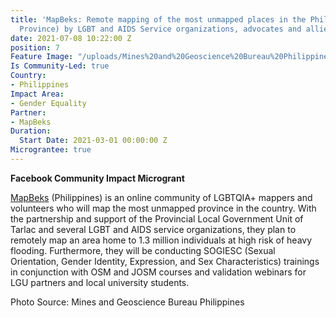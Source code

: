```yaml
---
title: 'MapBeks: Remote mapping of the most unmapped places in the Philippines (Tarlac
  Province) by LGBT and AIDS Service organizations, advocates and allies'
date: 2021-07-08 10:22:00 Z
position: 7
Feature Image: "/uploads/Mines%20and%20Geoscience%20Bureau%20Philippines-87953b.png"
Is Community-Led: true
Country:
- Philippines
Impact Area:
- Gender Equality
Partner:
- MapBeks
Duration:
  Start Date: 2021-03-01 00:00:00 Z
Micrograntee: true
---
```


**Facebook Community Impact Microgrant**

[MapBeks](https://www.facebook.com/mapbeks) (Philippines) is an online community of LGBTQIA+ mappers and volunteers who will map the most unmapped province in the country. With the partnership and support of the Provincial Local Government Unit of Tarlac and several LGBT and AIDS service organizations, they plan to remotely map an area home to 1.3 million individuals at high risk of heavy flooding. Furthermore, they will be conducting SOGIESC (Sexual Orientation, Gender Identity, Expression, and Sex Characteristics) trainings in conjunction with OSM and JOSM courses and validation webinars for LGU partners and local university students.

Photo Source: Mines and Geoscience Bureau Philippines